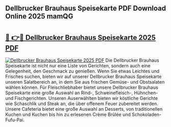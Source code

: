 ## Dellbrucker Brauhaus Speisekarte PDF Download Online 2025 mamQG

# <h2><a href="http://gca4dya.nevu.top/?p=Dellbrucker+Brauhaus+Speisekarte">🔗 👉🔴 Dellbrucker Brauhaus Speisekarte 2025 PDF</a></h2>

[![Dellbrucker Brauhaus Speisekarte 2025 PDF](https://i.imgur.com/dBaPXMq.png)](http://gca4dya.nevu.top/?p=Dellbrucker+Brauhaus+Speisekarte)
Die Dellbrucker Brauhaus Speisekarte ist nicht nur eine Liste von Gerichten, sondern auch eine Gelegenheit, den Geschmack zu genießen. Wenn Sie etwas Leichtes und Frisches suchen, bieten wir auf unserer Dellbrucker Brauhaus Speisekarte unseren Salatbereich an, in dem Sie aus frischen Gemüse- und Obstsalaten wählen können. Für Fleischliebhaber bietet unsere Dellbrucker Brauhaus Speisekarte eine große Auswahl an Rind-, Schweinefleisch-, Hühnchen- und Fischgerichten. Unseren Auserwählten bieten wir köstliche Gerichte wie Schaschlik und Steak an, die über offenem Feuer zubereitet werden. Unsere Cafeteria bietet eine große Auswahl an Desserts, von traditionellen Kuchen und Kuchen bis hin zu erlesenen Crème Brûlée und Schokoladen-Fufu-Pai.
